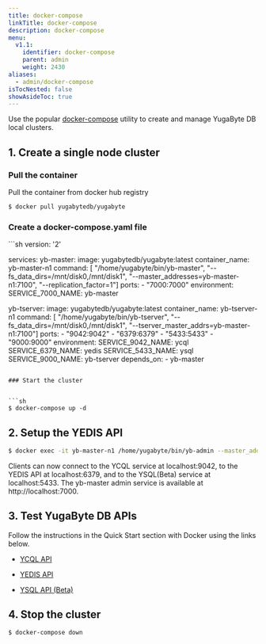 ```yaml
---
title: docker-compose
linkTitle: docker-compose
description: docker-compose
menu:
  v1.1:
    identifier: docker-compose
    parent: admin
    weight: 2430
aliases:
  - admin/docker-compose
isTocNested: false
showAsideToc: true
---
```


Use the popular [docker-compose](https://docs.docker.com/compose/overview/) utility to create and manage YugaByte DB local clusters.

## 1. Create a single node cluster

### Pull the container

Pull the container from docker hub registry

```sh
$ docker pull yugabytedb/yugabyte
```


### Create a docker-compose.yaml file

<div class='copy'></div>
```sh
version: '2'

services:
  yb-master:
      image: yugabytedb/yugabyte:latest
      container_name: yb-master-n1
      command: [ "/home/yugabyte/bin/yb-master", 
                "--fs_data_dirs=/mnt/disk0,/mnt/disk1", 
                "--master_addresses=yb-master-n1:7100", 
                "--replication_factor=1"]
      ports:
      - "7000:7000"
      environment:
        SERVICE_7000_NAME: yb-master

  yb-tserver:
      image: yugabytedb/yugabyte:latest
      container_name: yb-tserver-n1
      command: [ "/home/yugabyte/bin/yb-tserver", 
                "--fs_data_dirs=/mnt/disk0,/mnt/disk1", 
                "--tserver_master_addrs=yb-master-n1:7100"]
      ports:
      - "9042:9042"
      - "6379:6379"
      - "5433:5433"
      - "9000:9000"
      environment:
        SERVICE_9042_NAME: ycql
        SERVICE_6379_NAME: yedis
        SERVICE_5433_NAME: ysql
        SERVICE_9000_NAME: yb-tserver
      depends_on:
      - yb-master
```

### Start the cluster


```sh
$ docker-compose up -d
```


## 2. Setup the YEDIS API

```sh
$ docker exec -it yb-master-n1 /home/yugabyte/bin/yb-admin --master_addresses yb-master-n1:7100 setup_redis_table
```

Clients can now connect to the YCQL service at localhost:9042, to the YEDIS API at localhost:6379, and to the YSQL(Beta) service at localhost:5433. The yb-master admin service is available at http://localhost:7000.


## 3. Test YugaByte DB APIs

Follow the instructions in the Quick Start section with Docker using the links below.

- [YCQL API](../../quick-start/test-cassandra/#docker)

- [YEDIS API](../../quick-start/test-redis/#docker)

- [YSQL API (Beta)](../../quick-start/test-postgresql/#docker)


## 4. Stop the cluster


```sh
$ docker-compose down
```


